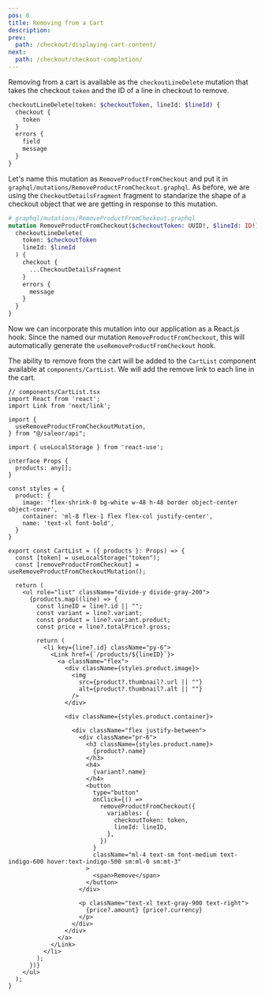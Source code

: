 ```yaml
---
pos: 6 
title: Removing from a Cart 
description: 
prev:
  path: /checkout/displaying-cart-content/
next:
  path: /checkout/checkout-completion/
---
```


Removing from a cart is available as the `checkoutLineDelete` mutation that takes the checkout `token` and the ID of a line in checkout to remove.

```graphql
checkoutLineDelete(token: $checkoutToken, lineId: $lineId) {
  checkout {
    token
  }
  errors {
    field
    message
  }
}
```

Let's name this mutation as `RemoveProductFromCheckout` and put it in `graphql/mutations/RemoveProductFromCheckout.graphql`. As before, we are using the `CheckoutDetailsFragment` fragment to standarize the shape of a checkout object that we are getting in response to this mutation.

```graphql
# graphql/mutations/RemoveProductFromCheckout.graphql
mutation RemoveProductFromCheckout($checkoutToken: UUID!, $lineId: ID!) {
  checkoutLineDelete(
    token: $checkoutToken
    lineId: $lineId
  ) {
    checkout {
      ...CheckoutDetailsFragment
    }
    errors {
      message
    }
  }
}
```

Now we can incorporate this mutation into our application as a React.js hook. Since the named our mutation `RemoveProductFromCheckout`, this will automatically generate the `useRemoveProductFromCheckout` hook.

The ability to remove from the cart will be added to the `CartList` component available at `components/CartList`. We will add the remove link to each line in the cart.

```tsx{5,7,22,23,51-53}
// components/CartList.tsx
import React from 'react';
import Link from 'next/link';

import {
  useRemoveProductFromCheckoutMutation,
} from "@/saleor/api";

import { useLocalStorage } from 'react-use';

interface Props {
  products: any[];
}

const styles = {
  product: {
    image: 'flex-shrink-0 bg-white w-48 h-48 border object-center object-cover',
    container: 'ml-8 flex-1 flex flex-col justify-center',
    name: 'text-xl font-bold',
  }
}

export const CartList = ({ products }: Props) => {
  const [token] = useLocalStorage("token");
  const [removeProductFromCheckout] = useRemoveProductFromCheckoutMutation();

  return (
    <ul role="list" className="divide-y divide-gray-200">
      {products.map((line) => {
        const lineID = line?.id || "";
        const variant = line?.variant;
        const product = line?.variant.product;
        const price = line?.totalPrice?.gross;

        return (
          <li key={line?.id} className="py-6">
            <Link href={`/products/${lineID}`}>
              <a className="flex">
                <div className={styles.product.image}>
                  <img
                    src={product?.thumbnail?.url || ""}
                    alt={product?.thumbnail?.alt || ""}
                  />
                </div>

                <div className={styles.product.container}>

                  <div className="flex justify-between">
                    <div className="pr-6">
                      <h3 className={styles.product.name}>
                        {product?.name}
                      </h3>
                      <h4>
                        {variant?.name}
                      </h4>
                      <button
                        type="button"
                        onClick={() =>
                          removeProductFromCheckout({
                            variables: {
                              checkoutToken: token,
                              lineId: lineID,
                            },
                          })
                        }
                        className="ml-4 text-sm font-medium text-indigo-600 hover:text-indigo-500 sm:ml-0 sm:mt-3"
                      >
                        <span>Remove</span>
                      </button>
                    </div>

                    <p className="text-xl text-gray-900 text-right">
                      {price?.amount} {price?.currency}
                    </p>
                  </div>
                </div>
              </a>
            </Link>
          </li>
        );
      })}
    </ul>
  );
}
```